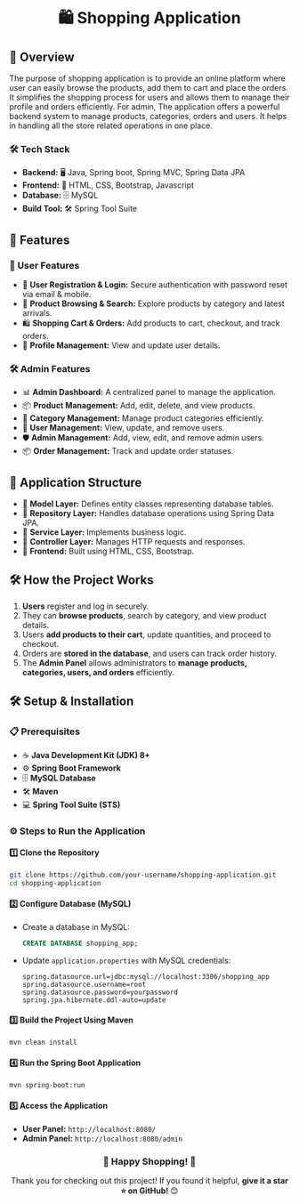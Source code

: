 <h1 align="center"> 🛍️ Shopping Application</h1>

## 📌 Overview
The purpose of shopping application is to provide an online platform where user can easily browse the products, add them to cart and place the orders. It simplifies the shopping process for users and allows them to manage their profile and orders efficiently.
For admin, The application offers a powerful backend system to manage products, categories, orders and users. It helps in handling all the store related operations in one place. 

### 🛠️ Tech Stack
- **Backend:** 🖥️ Java, Spring boot, Spring MVC, Spring Data JPA  
- **Frontend:** 🎨 HTML, CSS, Bootstrap, Javascript
- **Database:** 🗄️ MySQL  
- **Build Tool:** 🛠️ Spring Tool Suite 

## 🚀 Features

### 👤 User Features
- 🔑 **User Registration & Login:** Secure authentication with password reset via email & mobile.
- 🛒 **Product Browsing & Search:** Explore products by category and latest arrivals.
- 🛍️ **Shopping Cart & Orders:** Add products to cart, checkout, and track orders.
- 👤 **Profile Management:** View and update user details.

### 🛠️ Admin Features
- 📊 **Admin Dashboard:** A centralized panel to manage the application.
- 📦 **Product Management:** Add, edit, delete, and view products.
- 📂 **Category Management:** Manage product categories efficiently.
- 👥 **User Management:** View, update, and remove users.
- 🛡️ **Admin Management:** Add, view, edit, and remove admin users.
- 📦 **Order Management:** Track and update order statuses.

## 📐 Application Structure
- 📂 **Model Layer:** Defines entity classes representing database tables.
- 📂 **Repository Layer:** Handles database operations using Spring Data JPA.
- 📂 **Service Layer:** Implements business logic.
- 📂 **Controller Layer:** Manages HTTP requests and responses.
- 🎨 **Frontend:** Built using HTML, CSS, Bootstrap.

## 🛠️ How the Project Works
1. **Users** register and log in securely.
2. They can **browse products**, search by category, and view product details.
3. Users **add products to their cart**, update quantities, and proceed to checkout.
4. Orders are **stored in the database**, and users can track order history.
5. The **Admin Panel** allows administrators to **manage products, categories, users, and orders** efficiently.

## 🛠️ Setup & Installation

### 📋 Prerequisites
- ☕ **Java Development Kit (JDK) 8+**
- ⚙️ **Spring Boot Framework**
- 🗄️ **MySQL Database**
- 🛠️ **Maven**
- 💻 **Spring Tool Suite (STS)**

### ⚙️ Steps to Run the Application

#### 1️⃣ Clone the Repository
```sh
git clone https://github.com/your-username/shopping-application.git
cd shopping-application
```

#### 2️⃣ Configure Database (MySQL)
- Create a database in MySQL:
  ```sql
  CREATE DATABASE shopping_app;
  ```
- Update `application.properties` with MySQL credentials:
  ```properties
  spring.datasource.url=jdbc:mysql://localhost:3306/shopping_app
  spring.datasource.username=root
  spring.datasource.password=yourpassword
  spring.jpa.hibernate.ddl-auto=update
  ```

#### 3️⃣ Build the Project Using Maven
```sh
mvn clean install
```

#### 4️⃣ Run the Spring Boot Application
```sh
mvn spring-boot:run
```

#### 5️⃣ Access the Application
- **User Panel:** `http://localhost:8080/`
- **Admin Panel:** `http://localhost:8080/admin`


<h3 align="center">🎉 Happy Shopping! 🚀</h3> 
<p align="center">Thank you for checking out this project! If you found it helpful, <b>give it a star ⭐ on GitHub! </b> 😊</p>
